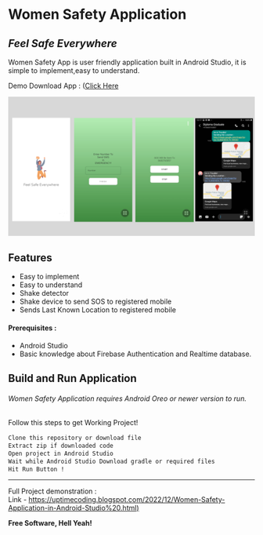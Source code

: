 # Women Safety Application
## _Feel Safe Everywhere_


Women Safety App is user friendly application built in Android Studio,
it is simple to implement,easy to understand.

Demo Download App : ([Click Here](https://uptimecoding.blogspot.com/2022/12/Women-Safety-Application-in-Android-Studio%20.html)

<img src="media/womenSafety.png" />





## Features

- Easy to implement
- Easy to understand
- Shake detector
- Shake device to send SOS to registered mobile
- Sends Last Known Location to registered mobile

#### Prerequisites :
- Android Studio
- Basic knowledge about Firebase Authentication and Realtime database.
## Build and Run Application

###### Women Safety Application requires Android Oreo or newer version to run.
Follow this steps to get Working Project!
```
Clone this repository or download file
Extract zip if downloaded code
Open project in Android Studio
Wait while Android Studio Download gradle or required files
Hit Run Button !
```

------------

Full Project demonstration  :<br>
Link - [https://uptimecoding.blogspot.com/2022/12/Women-Safety-Application-in-Android-Studio%20.html)](https://uptimecoding.blogspot.com/2022/12/Women-Safety-Application-in-Android-Studio%20.html)

**Free Software, Hell Yeah!**

[//]: # (These are reference links used in the body of this note and get stripped out when the markdown processor does its job. There is no need to format nicely because it shouldn't be seen. Thanks SO - http://stackoverflow.com/questions/4823468/store-comments-in-markdown-syntax)

   

